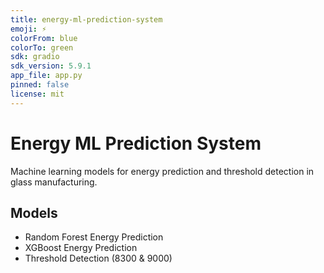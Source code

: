 ```yaml
---
title: energy-ml-prediction-system
emoji: ⚡
colorFrom: blue
colorTo: green
sdk: gradio
sdk_version: 5.9.1
app_file: app.py
pinned: false
license: mit
---
```


# Energy ML Prediction System

Machine learning models for energy prediction and threshold detection in glass manufacturing.

## Models
- Random Forest Energy Prediction
- XGBoost Energy Prediction  
- Threshold Detection (8300 & 9000)
